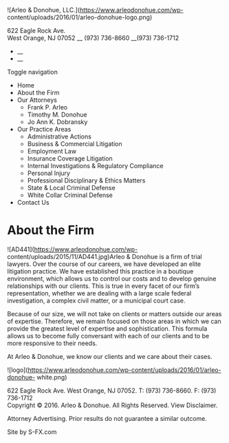 ![Arleo & Donohue, LLC.](https://www.arleodonohue.com/wp-
content/uploads/2016/01/arleo-donohue-logo.png)

622 Eagle Rock Ave.  
West Orange, NJ 07052  __ (973) 736-8660 __(973) 736-1712

  * __
  * __

Toggle navigation

  * Home
  * About the Firm
  * Our Attorneys
    * Frank P. Arleo
    * Timothy M. Donohue
    * Jo Ann K. Dobransky
  * Our Practice Areas
    * Administrative Actions
    * Business & Commercial Litigation
    * Employment Law
    * Insurance Coverage Litigation
    * Internal Investigations & Regulatory Compliance
    * Personal Injury
    * Professional Disciplinary & Ethics Matters
    * State & Local Criminal Defense
    * White Collar Criminal Defense
  * Contact Us

# About the Firm

![AD441](https://www.arleodonohue.com/wp-
content/uploads/2015/11/AD441.jpg)Arleo & Donohue is a firm of trial lawyers.
Over the course of our careers, we have developed an elite litigation
practice. We have established this practice in a boutique environment, which
allows us to control our costs and to develop genuine relationships with our
clients. This is true in every facet of our firm’s representation, whether we
are dealing with a large scale federal investigation, a complex civil matter,
or a municipal court case.

Because of our size, we will not take on clients or matters outside our areas
of expertise. Therefore, we remain focused on those areas in which we can
provide the greatest level of expertise and sophistication. This formula
allows us to become fully conversant with each of our clients and to be more
responsive to their needs.

At Arleo & Donohue, we know our clients and we care about their cases.

![logo](https://www.arleodonohue.com/wp-content/uploads/2016/01/arleo-donohue-
white.png)

622 Eagle Rock Ave. West Orange, NJ 07052. T: (973) 736-8660. F: (973)
736-1712  
Copyright © 2016. Arleo & Donohue. All Rights Reserved. View Disclaimer.

Attorney Advertising. Prior results do not guarantee a similar outcome.

  
Site by S-FX.com

